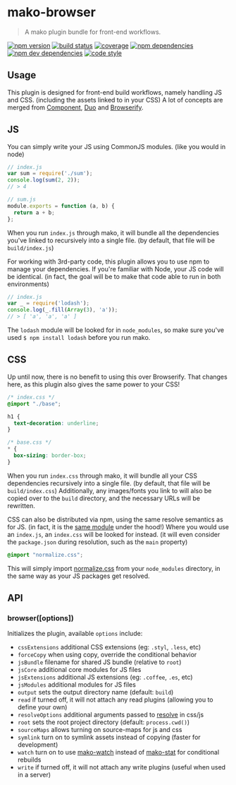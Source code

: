 # mako-browser

> A mako plugin bundle for front-end workflows.

[![npm version](https://img.shields.io/npm/v/mako-browser.svg)](https://www.npmjs.com/package/mako-browser)
[![build status](https://img.shields.io/travis/makojs/browser.svg)](https://travis-ci.org/makojs/browser)
[![coverage](https://img.shields.io/coveralls/makojs/browser.svg)](https://coveralls.io/github/makojs/browser)
[![npm dependencies](https://img.shields.io/david/makojs/browser.svg)](https://david-dm.org/makojs/browser)
[![npm dev dependencies](https://img.shields.io/david/dev/makojs/browser.svg)](https://david-dm.org/makojs/browser#info=devDependencies)
[![code style](https://img.shields.io/badge/code%20style-standard-brightgreen.svg)](http://standardjs.com/)

## Usage

This plugin is designed for front-end build workflows, namely handling JS and CSS. (including the
assets linked to in your CSS) A lot of concepts are merged from [Component](https://github.com/componentjs/component),
[Duo](https://github.com/duojs/duo) and [Browserify](https://github.com/substack/browserify).

## JS

You can simply write your JS using CommonJS modules. (like you would in node)

```js
// index.js
var sum = require('./sum');
console.log(sum(2, 2));
// > 4

// sum.js
module.exports = function (a, b) {
  return a + b;
};
```

When you run `index.js` through mako, it will bundle all the dependencies you've linked to
recursively into a single file. (by default, that file will be `build/index.js`)

For working with 3rd-party code, this plugin allows you to use npm to manage your dependencies.
If you're familiar with Node, your JS code will be identical. (in fact, the goal will be to make
that code able to run in both environments)

```js
// index.js
var _ = require('lodash');
console.log(_.fill(Array(3), 'a'));
// > [ 'a', 'a', 'a' ]
```

The `lodash` module will be looked for in `node_modules`, so make sure you've used
`$ npm install lodash` before you run mako.

## CSS

Up until now, there is no benefit to using this over Browserify. That changes here, as this plugin
also gives the same power to your CSS!

```css
/* index.css */
@import "./base";

h1 {
  text-decoration: underline;
}

/* base.css */
* {
  box-sizing: border-box;
}
```

When you run `index.css` through mako, it will bundle all your CSS dependencies recursively into
a single file. (by default, that file will be `build/index.css`) Additionally, any images/fonts
you link to will also be copied over to the `build` directory, and the necessary URLs will be
rewritten.

CSS can also be distributed via npm, using the same resolve semantics as for JS. (in fact, it is
the [same module](https://www.npmjs.com/package/resolve) under the hood!) Where you would use an
`index.js`, an `index.css` will be looked for instead. (it will even consider the `package.json`
during resolution, such as the `main` property)

```css
@import "normalize.css";
```

This will simply import [normalize.css](https://github.com/necolas/normalize.css) from your
`node_modules` directory, in the same way as your JS packages get resolved.


## API

### browser([options])

Initializes the plugin, available `options` include:

 - `cssExtensions` additional CSS extensions (eg: `.styl`, `.less`, etc)
 - `forceCopy` when using copy, override the conditional behavior
 - `jsBundle` filename for shared JS bundle (relative to `root`)
 - `jsCore` additional core modules for JS files
 - `jsExtensions` additional JS extensions (eg: `.coffee`, `.es`, etc)
 - `jsModules` additional modules for JS files
 - `output` sets the output directory name (default: `build`)
 - `read` if turned off, it will not attach any read plugins (allowing you to define your own)
 - `resolveOptions` additional arguments passed to [resolve](https://www.npmjs.com/package/resolve) in css/js
 - `root` sets the root project directory (default: `process.cwd()`)
 - `sourceMaps` allows turning on source-maps for js and css
 - `symlink` turn on to symlink assets instead of copying (faster for development)
 - `watch` turn on to use [mako-watch](https://github.com/makojs/watch) instead of [mako-stat](https://github.com/makojs/stat) for conditional rebuilds
 - `write` if turned off, it will not attach any write plugins (useful when used in a server)
